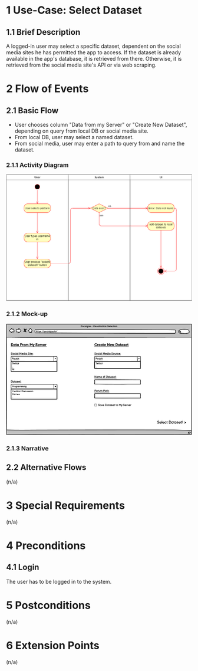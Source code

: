 # 1 Use-Case: Select Dataset

## 1.1 Brief Description

A logged-in user may select a specific dataset, dependent on the social media sites he has permitted the app to access.
If the dataset is already available in the app's database, it is retrieved from there.
Otherwise, it is retrieved from the social media site's API or via web scraping.

# 2 Flow of Events

## 2.1 Basic Flow

- User chooses column "Data from my Server" or "Create New Dataset", depending on query from local DB or social media site.
- From local DB, user may select a named dataset.
- From social media, user may enter a path to query from and name the dataset.

### 2.1.1 Activity Diagram

![Select Dataset Activity Diagram](ActivityChartSelectDataset.png)

### 2.1.2 Mock-up

![Select Dataset Form Wireframe](viz_selectDataset_mockup.png)

### 2.1.3 Narrative

## 2.2 Alternative Flows

(n/a)

# 3 Special Requirements

(n/a)

# 4 Preconditions

## 4.1 Login

The user has to be logged in to the system.

# 5 Postconditions

(n/a)
 
# 6 Extension Points

(n/a)
